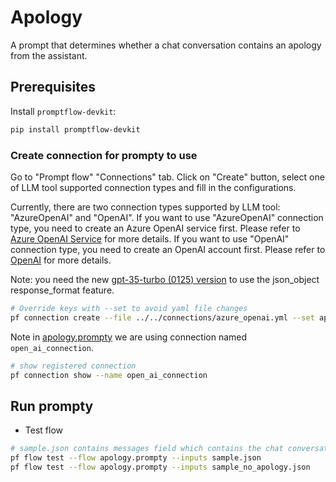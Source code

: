 # Apology
A prompt that determines whether a chat conversation contains an apology from the assistant.

## Prerequisites

Install `promptflow-devkit`:
```bash
pip install promptflow-devkit
```

### Create connection for prompty to use
Go to "Prompt flow" "Connections" tab. Click on "Create" button, select one of LLM tool supported connection types and fill in the configurations.

Currently, there are two connection types supported by LLM tool: "AzureOpenAI" and "OpenAI". If you want to use "AzureOpenAI" connection type, you need to create an Azure OpenAI service first. Please refer to [Azure OpenAI Service](https://azure.microsoft.com/en-us/products/cognitive-services/openai-service/) for more details. If you want to use "OpenAI" connection type, you need to create an OpenAI account first. Please refer to [OpenAI](https://platform.openai.com/) for more details.

Note: you need the new [gpt-35-turbo (0125) version](https://learn.microsoft.com/en-us/azure/ai-services/openai/concepts/models#gpt-35-models) to use the json_object response_format feature.

```bash
# Override keys with --set to avoid yaml file changes
pf connection create --file ../../connections/azure_openai.yml --set api_key=<your_api_key> api_base=<your_api_base>
```

Note in [apology.prompty](apology.prompty) we are using connection named `open_ai_connection`.
```bash
# show registered connection
pf connection show --name open_ai_connection
```

## Run prompty

- Test flow
```bash
# sample.json contains messages field which contains the chat conversation.
pf flow test --flow apology.prompty --inputs sample.json
pf flow test --flow apology.prompty --inputs sample_no_apology.json
```

